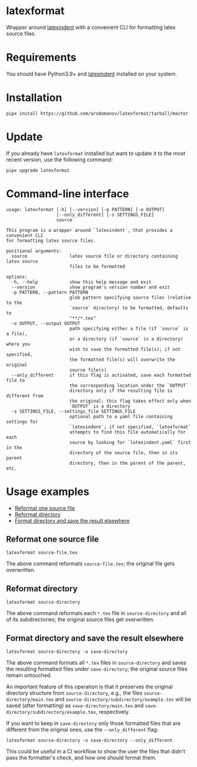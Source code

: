 # latexformat

Wrapper around [latexindent](https://github.com/cmhughes/latexindent.pl) with a convenient CLI for formatting latex
source files.

# Requirements

You should have Python3.9+ and
[latexindent](https://github.com/cmhughes/latexindent.pl)
installed on your system.

# Installation

```shell
pipx install https://github.com/arodomanov/latexformat/tarball/master
```

# Update

If you already have `latexformat` installed but want to update it to the most
recent version, use the following command:
```shell
pipx upgrade latexformat
```

# Command-line interface

```shell
usage: latexformat [-h] [--version] [-p PATTERN] [-o OUTPUT]
                   [--only_different] [-s SETTINGS_FILE]
                   source

This program is a wrapper around `latexindent`, that provides a convenient CLI
for formatting latex source files.

positional arguments:
  source                latex source file or directory containing latex source
                        files to be formatted

options:
  -h, --help            show this help message and exit
  --version             show program's version number and exit
  -p PATTERN, --pattern PATTERN
                        glob pattern specifying source files (relative to the
                        `source` directory) to be formatted, defaults to
                        "**/*.tex"
  -o OUTPUT, --output OUTPUT
                        path specifying either a file (if `source` is a file),
                        or a directory (if `source` is a directory) where you
                        wish to save the formatted file(s); if not specified,
                        the formatted file(s) will overwrite the original
                        source file(s)
  --only_different      if this flag is activated, save each formatted file to
                        the corresponding location under the `OUTPUT`
                        directory only if the resulting file is different from
                        the original; this flag takes effect only when
                        `OUTPUT` is a directory
  -s SETTINGS_FILE, --settings_file SETTINGS_FILE
                        optional path to a yaml file containing settings for
                        `latexindent`; if not specified, `latexformat`
                        attempts to find this file automatically for each
                        source by looking for `latexindent.yaml` first in the
                        directory of the source file, then in its parent
                        directory, then in the parent of the parent, etc.
```

# Usage examples

- [Reformat one source file](#reformat-one-source-file)
- [Reformat directory](#reformat-directory)
- [Format directory and save the result elsewhere](#format-directory-and-save-the-result-elsewhere)

## Reformat one source file

```shell
latexformat source-file.tex
```

The above command reformats `source-file.tex`; the original file gets
overwritten.

## Reformat directory

```shell
latexformat source-directory
```

The above command reformats each `*.tex` file in `source-directory` and all of
its subdirectories; the original source files get overwritten.

## Format directory and save the result elsewhere

```shell
latexformat source-directory -o save-directory
```

The above command formats all `*.tex` files in `source-directory` and saves the
resulting formatted files under `save-directory`; the original source files
remain untouched.

An important feature of this operation is that it preserves the original
directory structure from `source-directory`, e.g., the files
`source-directory/main.tex` and `source-directory/subdirectory/example.tex`
will be saved (after formatting) as
`save-directory/main.tex` and `save-directory/subdirectory/example.tex`,
respectively.

If you want to keep in `save-directory` only those formatted files that are
different from the original ones, use the `--only_different` flag:
```shell
latexformat source-directory -o save-directory --only_different
```
This could be useful in a CI workflow to show the user the files that didn't
pass the formatter's check, and how one should format them.
